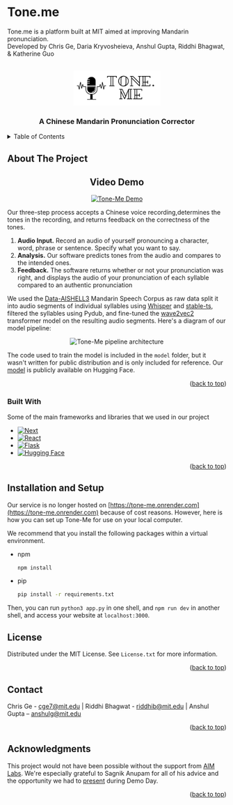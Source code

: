 # Tone.me
Tone.me is a platform built at MIT aimed at improving Mandarin pronunciation.
<br>
Developed by Chris Ge, Daria Kryvosheieva, Anshul Gupta, Riddhi Bhagwat, & Katherine Guo


<!-- PROJECT LOGO -->
<br />
<div align="center">
  <a href="https://github.com/tone-me/tone-me">
    <img src="public/images/logo.png" alt="Logo" width="200" height="80">
  </a>

  <h3 align="center">A Chinese Mandarin Pronunciation Corrector</h3>
</div>



<!-- TABLE OF CONTENTS -->
<details>
  <summary>Table of Contents</summary>
  <ol>
    <li>
      <a href="#about-the-project">About The Project</a>
      <ul>
        <li><a href="#built-with">Built With</a></li>
      </ul>
    </li>
    <li>
      <a href="#installation-and-setup">Installation and Setup</a>
    </li>
    <li><a href="#license">License</a></li>
    <li><a href="#contact">Contact</a></li>
    <li><a href="#acknowledgments">Acknowledgments</a></li>
  </ol>
</details>



<!-- ABOUT THE PROJECT -->
## About The Project

<div align="center">
  <h2> Video Demo </h2>
  <a href="https://youtu.be/rbQpK_QUHbY">
    <img src="https://img.youtube.com/vi/rbQpK_QUHbY/0.jpg" alt="Tone-Me Demo" width=800>
  </a>
</div>

Our three-step process accepts a Chinese voice recording,determines the tones in the recording, and returns feedback on the correctness of the tones.

<ol>
  <li> <b>Audio Input.</b> Record an audio of yourself pronouncing a character, word, phrase or sentence. Specify what you want to say.</li>
  <li> <b>Analysis.</b> Our software predicts tones from the audio and compares to the intended ones.</li>
  <li> <b>Feedback.</b> The software returns whether or not your pronunciation was right, and displays the audio of your pronunciation of each syllable compared to an authentic pronunciation</li>
</ol>

We used the [Data-AISHELL3](https://www.openslr.org/93/) Mandarin Speech Corpus as raw data split it into audio segments of individual syllables using [Whisper](https://openai.com/research/whisper) and [stable-ts](https://github.com/jianfch/stable-ts/blob/main/README.md), filtered the syllables using Pydub, and fine-tuned the [wave2vec2](https://huggingface.co/docs/transformers/model_doc/wav2vec2) transformer model on the resulting audio segments. Here's a diagram of our model pipeline:

<div align="center">
  <img src="https://github.com/tone-me/tone-me/assets/88895223/84dd58d6-7c57-4675-9d21-b2c5831b4843" alt="Tone-Me pipeline architecture">
</div>

The code used to train the model is included in the ```model``` folder, but it wasn't written for public distribution and is only included for reference. Our [model](https://huggingface.co/cge7/wav2vec2-base-version3) is publicly available on Hugging Face.  

<p align="right">(<a href="#readme-top">back to top</a>)</p>



### Built With

Some of the main frameworks and libraries that we used in our project

* [![Next][Next.js]][Next-url]
* [![React][React.js]][React-url]
* [![Flask][Flask.com]][Flask-url]
* [![Hugging Face][HuggingFace.com]][HuggingFace-url]

<p align="right">(<a href="#readme-top">back to top</a>)</p>


<!-- INSTALLATION AND SETUP -->
## Installation and Setup 

Our service is no longer hosted on [https://tone-me.onrender.com](https://tone-me.onrender.com) because of cost reasons. However, here is how you can set up Tone-Me for use on your local computer. 

We recommend that you install the following packages within a virtual environment. 
* npm
  ```sh
  npm install
  ```
* pip
  ```sh
  pip install -r requirements.txt
  ```

Then, you can run ```python3 app.py``` in one shell, and ```npm run dev``` in another shell, and access your website at ```localhost:3000```. 

<!-- LICENSE -->
## License

Distributed under the MIT License. See `License.txt` for more information.

<p align="right">(<a href="#readme-top">back to top</a>)</p>

<!-- CONTACT -->
## Contact

Chris Ge - cge7@mit.edu |
Riddhi Bhagwat - riddhib@mit.edu | 
Anshul Gupta – anshulg@mit.edu

<p align="right">(<a href="#readme-top">back to top</a>)</p>



<!-- ACKNOWLEDGMENTS -->
## Acknowledgments

This project would not have been possible without the support from [AIM Labs](https://www.ai-at-mit.com/labs). We're especially grateful to Sagnik Anupam for all of his advice and the opportunity we had to [present](https://docs.google.com/presentation/d/1zpF4ZCvgt_rvDgFS2yuanvwExa79vGbWYwujscRgT-8/edit?usp=sharing) during Demo Day.

<p align="right">(<a href="#readme-top">back to top</a>)</p>



<!-- MARKDOWN LINKS & IMAGES -->
<!-- https://www.markdownguide.org/basic-syntax/#reference-style-links -->

[Next.js]: https://img.shields.io/badge/next.js-000000?style=for-the-badge&logo=nextdotjs&logoColor=white
[Next-url]: https://nextjs.org/
[HuggingFace.com]: https://img.shields.io/badge/%F0%9F%A4%97%20Hugging%20Face-black?style=for-the-badge
[HuggingFace-url]: https://huggingface.co/
[React.js]: https://img.shields.io/badge/React-20232A?style=for-the-badge&logo=react&logoColor=61DAFB
[React-url]: https://reactjs.org/
[Flask.com]: https://img.shields.io/badge/flask-black?style=for-the-badge&logo=flask&logoColor=FFFFFF
[Flask-url]: https://flask.palletsprojects.com/en/3.0.x/
